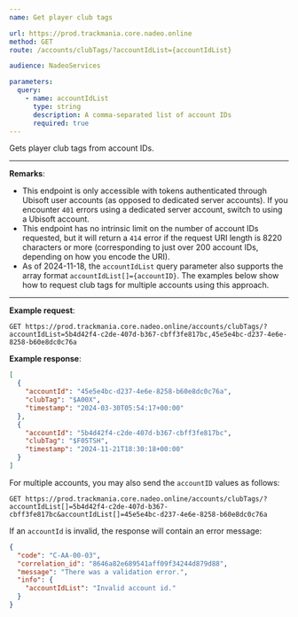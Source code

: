 ```yaml
---
name: Get player club tags

url: https://prod.trackmania.core.nadeo.online
method: GET
route: /accounts/clubTags/?accountIdList={accountIdList}

audience: NadeoServices

parameters:
  query:
    - name: accountIdList
      type: string
      description: A comma-separated list of account IDs
      required: true
---
```


Gets player club tags from account IDs.

---

**Remarks**:

- This endpoint is only accessible with tokens authenticated through Ubisoft user accounts (as opposed to dedicated server accounts). If you encounter `401` errors using a dedicated server account, switch to using a Ubisoft account.
- This endpoint has no intrinsic limit on the number of account IDs requested, but it will return a `414` error if the request URI length is 8220 characters or more (corresponding to just over 200 account IDs, depending on how you encode the URI).
- As of 2024-11-18, the `accountIdList` query parameter also supports the array format `accountIdList[]={accountID}`. The examples below show how to request club tags for multiple accounts using this approach.

---

**Example request**:

```plain
GET https://prod.trackmania.core.nadeo.online/accounts/clubTags/?accountIdList=5b4d42f4-c2de-407d-b367-cbff3fe817bc,45e5e4bc-d237-4e6e-8258-b60e8dc0c76a
```

**Example response**:

```json
[
  {
    "accountId": "45e5e4bc-d237-4e6e-8258-b60e8dc0c76a",
    "clubTag": "$A00X",
    "timestamp": "2024-03-30T05:54:17+00:00"
  },
  {
    "accountId": "5b4d42f4-c2de-407d-b367-cbff3fe817bc",
    "clubTag": "$F05TSH",
    "timestamp": "2024-11-21T18:30:18+00:00"
  }
]
```

For multiple accounts, you may also send the `accountID` values as follows:

```plain
GET https://prod.trackmania.core.nadeo.online/accounts/clubTags/?accountIdList[]=5b4d42f4-c2de-407d-b367-cbff3fe817bc&accountIdList[]=45e5e4bc-d237-4e6e-8258-b60e8dc0c76a
```

If an `accountId` is invalid, the response will contain an error message:

```json
{
  "code": "C-AA-00-03",
  "correlation_id": "8646a82e689541aff09f34244d879d88",
  "message": "There was a validation error.",
  "info": {
    "accountIdList": "Invalid account id."
  }
}
```
